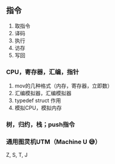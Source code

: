 ## 指令

1. 取指令
2. 译码
3. 执行
4. 访存
5. 写回


### CPU，寄存器，汇编，指针

1. mov的几种格式（内存，寄存器，立即数）
2. 汇编模拟器，汇编模拟器
3. typedef struct 作用
4. 模拟CPU，模拟内存



### 树，归约，栈；push指令

### 通用图灵机UTM（Machine U 😅）

Z, S, T, J